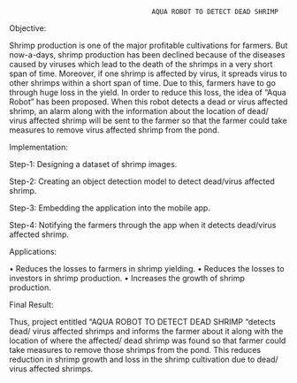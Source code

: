                                         AQUA ROBOT TO DETECT DEAD SHRIMP

Objective:

Shrimp production is one of the major profitable cultivations for farmers. But now-a-days, shrimp production has been declined because of the diseases caused by viruses which lead to the death of the shrimps in a very short span of time. Moreover, if one shrimp is affected by virus, it spreads virus to other shrimps within a short span of time. Due to this, farmers have to go through huge loss in the yield. 
In order to reduce this loss, the idea of “Aqua Robot” has been proposed. When this robot detects a dead or virus affected shrimp, an alarm along with the information about the location of dead/ virus affected shrimp will be sent to the farmer so that the farmer could take measures to remove virus affected shrimp from the pond.

Implementation:

Step-1: Designing a dataset of shrimp images.

Step-2: Creating an object detection model to detect dead/virus affected shrimp.

Step-3: Embedding the application into the mobile app.

Step-4: Notifying the farmers through the app when it detects dead/virus affected shrimp.


Applications:

•	Reduces the losses to farmers in shrimp yielding.
•	Reduces the losses to investors in shrimp production.
•	Increases the growth of shrimp production.

Final Result:

Thus, project entitled “AQUA ROBOT TO DETECT DEAD SHRIMP “detects dead/ virus affected shrimps and informs the farmer about it along with the location of where the affected/ dead shrimp was found so that farmer could take measures to remove those shrimps from the pond. This reduces reduction in shrimp growth and loss in the shrimp cultivation due to dead/ virus affected shrimps.
